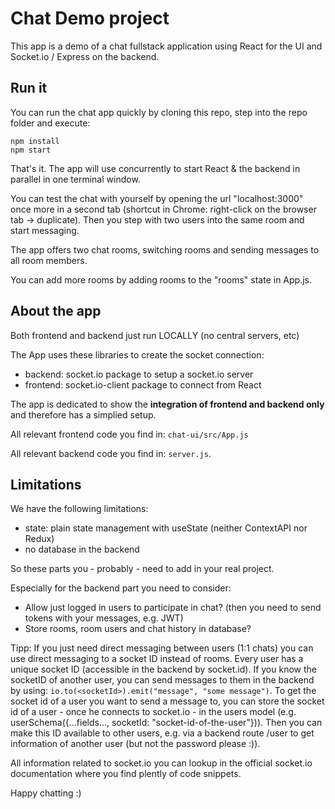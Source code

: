 # Chat Demo project

This app is a demo of a chat fullstack application using React for the UI
and Socket.io / Express on the backend. 

## Run it 

You can run the chat app quickly by cloning this repo, step into the repo folder and execute:

```
npm install
npm start
```

That's it. The app will use concurrently to start React & the backend in parallel in one terminal window.

You can test the chat with yourself by opening the url "localhost:3000" once more in a second tab (shortcut in Chrome: right-click on the browser tab -> duplicate). Then you step with two users into the same room and start messaging.

The app offers two chat rooms, switching rooms and sending messages to all room members. 

You can add more rooms by adding rooms to the "rooms" state in App.js.

## About the app

Both frontend and backend just run LOCALLY (no central servers, etc)

The App uses these libraries to create the socket connection:
* backend: socket.io package to setup a socket.io server 
* frontend: socket.io-client package to connect from React

The app is dedicated to show the **integration of frontend and backend only** and therefore has a simplied setup. 

All relevant frontend code you find in: `chat-ui/src/App.js`

All relevant backend code you find in: `server.js`.

## Limitations

We have the following limitations:

* state: plain state management with useState (neither ContextAPI nor Redux)
* no database in the backend

So these parts you - probably - need to add in your real project.

Especially for the backend part you need to consider:
* Allow just logged in users to participate in chat? (then you need to send tokens with your messages, e.g. JWT)
* Store rooms, room users and chat history in database?

Tipp: If you just need direct messaging between users (1:1 chats) you can use direct messaging to a socket ID instead of rooms. Every user has a unique socket ID (accessible in the backend by socket.id). If you know the socketID of another user, you can send messages to them in the backend by using: `io.to(<socketId>).emit("message", "some message")`. To get the socket id of a user you want to send a message to, you can store the socket id of a user - once he connects to socket.io - in the users model (e.g. userSchema({...fields..., socketId: "socket-id-of-the-user"})). Then you can make this ID available to other users, e.g. via a backend route /user to get information of another user (but not the password please :)).

All information related to socket.io you can lookup in the official socket.io documentation where you find plently of code snippets.

Happy chatting :)